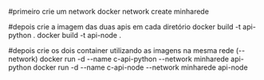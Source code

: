 #primeiro crie um network
docker network create minharede

#depois crie a imagem das duas apis em cada diretório
docker build -t api-python .
docker build -t api-node .

#depois crie os dois container utilizando as imagens na mesma rede (--network)
docker run -d --name c-api-python --network minharede api-python
docker run -d --name c-api-node --network minharede api-node